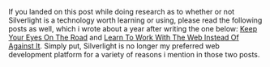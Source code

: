 If you landed on this post while doing research as to whether or not Silverlight is a technology worth learning or using, please read the following posts as well, which i wrote about a year after writing the one below: [Keep Your Eyes On The Road](/blog/2010/09/keep-your-eyes-on-the-road/) and [Learn To Work With The Web Instead Of Against It](/blog/2011/01/learn-to-work-with-the-web-instead-of-against-it/). Simply put, Silverlight is no longer my preferred web development platform for a variety of reasons i mention in those two posts.